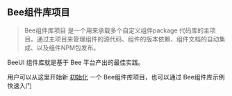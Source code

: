 ## Bee组件库项目 ##


> Bee组件库项目 是一个用来承载多个自定义组件package 代码库的主项目。通过主项目来管理组件的源代码、组件的版本依赖、组件文档的自动集成、以及组件NPM包发布。

BeeUI 组件库就是基于 Bee 平台产出的最佳实践。

用户可以从这里开始新 [初始化](wxc-project/init.md) 一个 Bee组件库项目，也可以通过 Bee组件库示例 快速入门